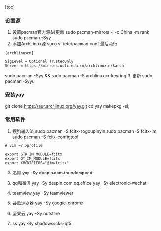 ﻿[toc]

### 设置源
1. 设置pacman官方源&&更新
sudo pacman-mirrors -i -c China -m rank
sudo pacman -Syy
2. 添加ArchLinux源
sudo vi /etc/pacman.conf 
最后两行
```
[archlinuxcn]

SigLevel = Optional TrustedOnly
Server = https://mirrors.ustc.edu.cn/archlinuxcn/$arch
```
sudo pacman -Syy && sudo pacman -S archlinuxcn-keyring
3. 更新
sudo pacman -Syyu

### 安装yay
git clone https://aur.archlinux.org/yay.git
cd yay
makepkg -si;

### 常用软件

1. 搜狗输入法
sudo pacman -S fcitx-sogoupinyin
sudo pacman -S fcitx-im
sudo pacman -S fcitx-configtool

```
# vim ~/.xprofile

export GTK_IM_MODULE=fcitx
export QT_IM_MODULE=fcitx
export XMODIFIERS="@im=fcitx"
```

2. 迅雷
yay -Sy deepin.com.thunderspeed

3. qq和微信
yay -Sy deepin.com.qq.office
yay -Sy electronic-wechat

4. teamview
yay -Sy teamviewer

5. 谷歌浏览器
yay -Sy google-chrome

6. 坚果云
yay -Sy nutstore

7. ss
yay -Sy shadowsocks-qt5